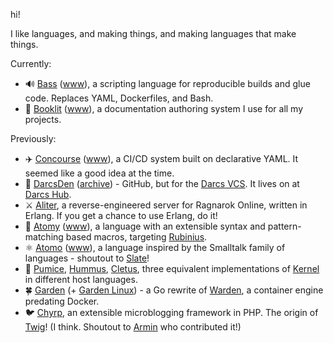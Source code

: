 hi!

I like languages, and making things, and making languages that make things.

Currently:

* 🔊 [Bass](https://github.com/vito/bass) ([www](https://bass-lang.org)), a scripting language for reproducible builds and glue code. Replaces YAML, Dockerfiles, and Bash.
* 📖 [Booklit](https://github.com/vito/booklit) ([www](https://booklit.page)), a documentation authoring system I use for all my projects.

Previously:

* ✈️ [Concourse] ([www](https://concourse-ci.org)), a CI/CD system built on declarative YAML. It seemed like a good idea at the time.
* 🌚 [DarcsDen] ([archive](http://web.archive.org/web/20110816083908/http://darcsden.com/alex/darcsden)) - GitHub, but for the [Darcs VCS](http://darcs.net/). It lives on at [Darcs Hub](https://hub.darcs.net/).
* ⚔️ [Aliter], a reverse-engineered server for Ragnarok Online, written in Erlang. If you get a chance to use Erlang, do it!
* 🌱 [Atomy] ([www](https://vito.github.io/atomy/)), a language with an extensible syntax and pattern-matching based macros, targeting [Rubinius].
* ⚛️ [Atomo] ([www](https://vito.github.io/atomo/)), a language inspired by the Smalltalk family of languages - shoutout to [Slate](https://github.com/briantrice/slate-language)!
* 🍿 [Pumice], [Hummus], [Cletus], three equivalent implementations of [Kernel] in different host languages.
* 🍀 [Garden] (+ [Garden Linux]) - a Go rewrite of [Warden], a container engine predating Docker.
* 🐦 [Chyrp], an extensible microblogging framework in PHP. The origin of [Twig](https://twig.symfony.com/doc/3.x/templates.html)! (I think. Shoutout to [Armin] who contributed it!)

[Concourse]: https://github.com/concourse/concourse
[Atomy]: https://github.com/vito/atomy
[Atomo]: https://github.com/vito/atomo
[Garden]: https://github.com/cloudfoundry/garden
[Garden Linux]: https://github.com/cloudfoundry-attic/garden-linux
[Aliter]: https://github.com/aliter/aliter
[Warden]: https://github.com/cloudfoundry/warden
[Chyrp]: https://github.com/vito/chyrp
[Hummus]: https://github.com/vito/hummus
[Cletus]: https://github.com/vito/cletus
[Pumice]: https://github.com/vito/pumice
[Kernel]: https://web.cs.wpi.edu/~jshutt/kernel.html
[DarcsDen]: https://github.com/vito/darcsden
[Armin]: https://github.com/mitsuhiko
[Rubinius]: https://github.com/rubinius/rubinius
